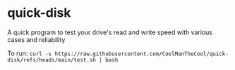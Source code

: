 # quick-disk
A quick program to test your drive's read and write speed with various cases and reliability

To run: `curl -s https://raw.githubusercontent.com/CoolManTheCool/quick-disk/refs/heads/main/test.sh | bash`
